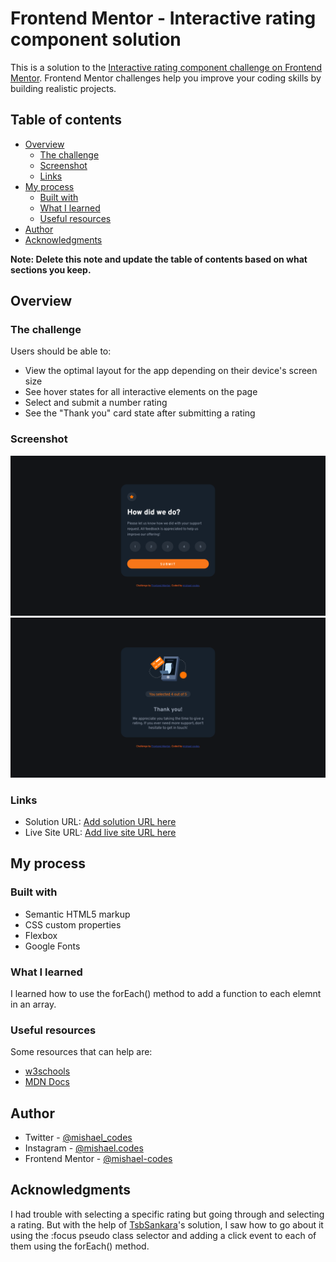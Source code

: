 # Frontend Mentor - Interactive rating component solution

This is a solution to the [Interactive rating component challenge on Frontend Mentor](https://www.frontendmentor.io/challenges/interactive-rating-component-koxpeBUmI). Frontend Mentor challenges help you improve your coding skills by building realistic projects. 

## Table of contents

- [Overview](#overview)
  - [The challenge](#the-challenge)
  - [Screenshot](#screenshot)
  - [Links](#links)
- [My process](#my-process)
  - [Built with](#built-with)
  - [What I learned](#what-i-learned)
  - [Useful resources](#useful-resources)
- [Author](#author)
- [Acknowledgments](#acknowledgments)

**Note: Delete this note and update the table of contents based on what sections you keep.**

## Overview

### The challenge

Users should be able to:

- View the optimal layout for the app depending on their device's screen size
- See hover states for all interactive elements on the page
- Select and submit a number rating
- See the "Thank you" card state after submitting a rating

### Screenshot

![](./images/screenshot-1.png)
![](./images/screenshot-2.png)

### Links

- Solution URL: [Add solution URL here](https://your-solution-url.com)
- Live Site URL: [Add live site URL here](https://your-live-site-url.com)

## My process

### Built with

- Semantic HTML5 markup
- CSS custom properties
- Flexbox
- Google Fonts

### What I learned

I learned how to use the forEach() method to add a function to each elemnt in an array.


### Useful resources

Some resources that can help are:

- [w3schools](https://www.w3schools.com/jsref/jsref_foreach.asp)
- [MDN Docs](https://developer.mozilla.org/en-US/docs/Web/JavaScript/Reference/Global_Objects/Array/forEach)

## Author

- Twitter - [@mishael_codes](https://www.twitter.com/mishael_codes)
- Instagram - [@mishael.codes](https://www.instagram.com/mishael.codes)
- Frontend Mentor - [@mishael-codes](https://www.frontendmentor.io/profile/mishael-codes)

## Acknowledgments

I had trouble with selecting a specific rating but going through and selecting a rating. But with the help of [TsbSankara](https://tsbsankara.netlify.app)'s solution, I saw how to go about it using the :focus pseudo class selector and adding a click event to each of them using the forEach() method.